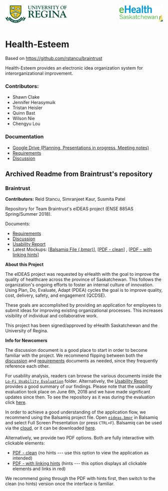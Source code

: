 <p>
  <img align="left" src="./uofr_logo.jpg" alt="U of R logo" width="39.055%"/>
  <img align="right" src="./ehealth_logo.png" alt="eHealth logo" width="27.5%"/>
</p>

<br/><br/><br/><br/>

# Health-Esteem
Based on https://github.com/rstancu/braintrust

Health-Esteem provides an electronic idea organization system for interorganizational improvement.

### Contributors: 
* Shawn Clake
* Jennifer Herasymuik
* Tristan Heisler
* Quinn Bast
* Wilson Nie
* Chengyu Lou

### Documentation
* [Google Drive (Planning, Presentations in progress, Meeting notes)](https://drive.google.com/drive/folders/1xXZoQ2bTMq2rhHzLl4sXl5ZG7T7oY1FZ?usp=sharing)
* [Requirements](https://github.com/herasymj/Health-Esteem/blob/Milestone1/documentation/requirements.md)
* [Discussion](https://github.com/herasymj/Health-Esteem/blob/Milestone1/documentation/discussions.md)

## Archived Readme from Braintrust's repository

### Braintrust

**Contributors:** Reid Stancu, Simranjeet Kaur, Susmita Patel

Repository for Team Braintrust's eIDEAS project (ENSE 885AS Spring/Summer 2018).

Documents:

* [Requirements](https://github.com/rstancu/braintrust/blob/master/requirements.md)
* [Discussion](https://github.com/rstancu/braintrust/blob/master/discussions.md)
* [Usability Report](https://github.com/rstancu/braintrust/raw/master/Lo-Fi%20Usability%20Evaluation/milestone3_usability_report.pdf)
* Latest Mockups: \[[Balsamiq File (.bmpr)](https://github.com/rstancu/braintrust/raw/master/mockups/eideas.bmpr)\], \[[PDF - clean](https://github.com/rstancu/braintrust/raw/master/mockups/eideas.pdf)\] , \[[PDF - with linking hints](https://github.com/rstancu/braintrust/raw/master/mockups/eideas_with_link_hints.pdf)\]

**About this Project**

The eIDEAS project was requested by eHealth with the goal to improve the quality of healthcare across the province of Saskatchewan. This follows the organization's ongoing efforts to foster an internal culture of innovation. Using Plan, Do, Evaluate, Adapt (PDEA) cycles the goal is to improve quality, cost, delivery, safety, and engagement (QCDSE).

These goals are accomplished by providing an application for employees to submit ideas for improving existing organizational processes. This increases visibility of individual and collaborative work.

This project has been signed/approved by eHealth Saskatchewan and the University of Regina.

**Info for Newcomers**

The discussion document is a good place to start in order to become familiar with the project. We recommend flipping between both the [discussion](./discussions.md) and [requirements](./requirements.md) documents as needed, since they frequently reference each other.

For usability analysis, readers can browse the various documents inside the [`Lo-Fi Usability Evaluation`](./Lo-Fi%20Usability%20Evaluation/) folder. Alternatively, the [Usability Report](./Lo-Fi%20Usability%20Evaluation/milestone3_usability_report.pdf) provides a good summary of our findings. Please note that the usability evaluation took place on June 6th, 2018 and we have made significant updates since then. To see the repository as it was during the evaluation click [here](https://github.com/rstancu/braintrust/tree/7920cbf20be68881166602534009c68aa3ea995a).

In order to achieve a good understanding of the application flow, we recommend using the Balsamiq project file. Open [`eideas.bmpr`](./mockups/eideas.bmpr) in Balsamiq and select Full Screen Presentation (or press `CTRL+F`). Balsamiq can be used via the [cloud](https://balsamiq.cloud/), or it can be downloaded [here](https://balsamiq.com/download/).

Alternatively, we provide two PDF options. Both are fully interactive with clickable elements:

* [PDF - clean](./mockups/eideas.pdf) (no hints --- use this option to view the application as intended)
* [PDF - with linking hints](./mockups/eideas_with_link_hints.pdf) (hints --- this option displays all clickable elements and links in red)

We recommend going through the PDF with hints first, then switch to the clean (no hints) version once the interface is familiar.

